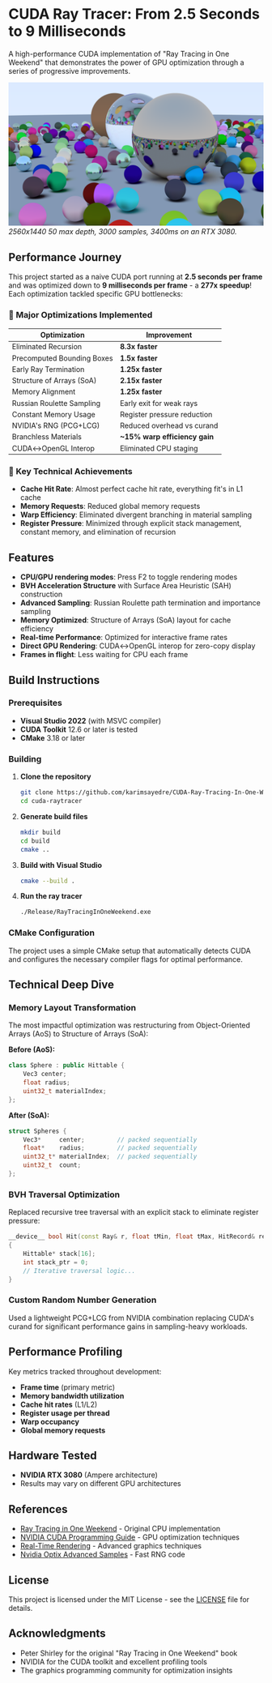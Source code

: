 # CUDA Ray Tracer: From 2.5 Seconds to 9 Milliseconds

A high-performance CUDA implementation of "Ray Tracing in One Weekend" that demonstrates the power of GPU optimization through a series of progressive improvements.

![Ray Tracer Output](assets/2560x1440_50depth_3000samples_3400ms.png)
*2560x1440 50 max depth, 3000 samples, 3400ms on an RTX 3080.*

## Performance Journey

This project started as a naive CUDA port running at **2.5 seconds per frame** and was optimized down to **9 milliseconds per frame** - a **277x speedup**! Each optimization tackled specific GPU bottlenecks:

### 🚀 Major Optimizations Implemented

| Optimization               | Improvement                   |
| -------------------------- | ----------------------------- |
| Eliminated Recursion       | **8.3x faster**               |
| Precomputed Bounding Boxes | **1.5x faster**               |
| Early Ray Termination      | **1.25x faster**              |
| Structure of Arrays (SoA)  | **2.15x faster**              |
| Memory Alignment           | **1.25x faster**              |
| Russian Roulette Sampling  | Early exit for weak rays      |
| Constant Memory Usage      | Register pressure reduction   |
| NVIDIA's RNG (PCG+LCG)     | Reduced overhead vs curand    |
| Branchless Materials       | **~15% warp efficiency gain** |
| CUDA↔OpenGL Interop        | Eliminated CPU staging        |

### 🎯 Key Technical Achievements

- **Cache Hit Rate**: Almost perfect cache hit rate, everything fit's in L1 cache
- **Memory Requests**: Reduced global memory requests 
- **Warp Efficiency**: Eliminated divergent branching in material sampling
- **Register Pressure**: Minimized through explicit stack management, constant memory, and elimination of recursion

## Features

- **CPU/GPU rendering modes**: Press F2 to toggle rendering modes 
- **BVH Acceleration Structure** with Surface Area Heuristic (SAH) construction
- **Advanced Sampling**: Russian Roulette path termination and importance sampling
- **Memory Optimized**: Structure of Arrays (SoA) layout for cache efficiency
- **Real-time Performance**: Optimized for interactive frame rates
- **Direct GPU Rendering**: CUDA↔OpenGL interop for zero-copy display
- **Frames in flight**: Less waiting for CPU each frame

## Build Instructions

### Prerequisites

- **Visual Studio 2022** (with MSVC compiler)
- **CUDA Toolkit** 12.6 or later is tested
- **CMake** 3.18 or later

### Building

1. **Clone the repository**
   ```bash
   git clone https://github.com/karimsayedre/CUDA-Ray-Tracing-In-One-Weekend.git
   cd cuda-raytracer
   ```

2. **Generate build files**
   ```bash
   mkdir build
   cd build
   cmake ..
   ```

3. **Build with Visual Studio**
   ```bash
   cmake --build . 
   ```

4. **Run the ray tracer**
   ```bash
   ./Release/RayTracingInOneWeekend.exe
   ```

### CMake Configuration

The project uses a simple CMake setup that automatically detects CUDA and configures the necessary compiler flags for optimal performance.

## Technical Deep Dive

### Memory Layout Transformation

The most impactful optimization was restructuring from Object-Oriented Arrays (AoS) to Structure of Arrays (SoA):

**Before (AoS):**
```cpp
class Sphere : public Hittable {
    Vec3 center;
    float radius;
    uint32_t materialIndex;
};
```

**After (SoA):**
```cpp
struct Spheres {
    Vec3*     center;         // packed sequentially
    float*    radius;         // packed sequentially  
    uint32_t* materialIndex;  // packed sequentially
    uint32_t  count;
};
```

### BVH Traversal Optimization

Replaced recursive tree traversal with an explicit stack to eliminate register pressure:

```cpp
__device__ bool Hit(const Ray& r, float tMin, float tMax, HitRecord& rec) const
{
    Hittable* stack[16];
    int stack_ptr = 0;
    // Iterative traversal logic...
}
```

### Custom Random Number Generation

Used a lightweight PCG+LCG from NVIDIA combination replacing CUDA's curand for significant performance gains in sampling-heavy workloads.

## Performance Profiling

Key metrics tracked throughout development:
- **Frame time** (primary metric)
- **Memory bandwidth utilization**
- **Cache hit rates** (L1/L2)
- **Register usage per thread**
- **Warp occupancy**
- **Global memory requests**

## Hardware Tested

- **NVIDIA RTX 3080** (Ampere architecture)
- Results may vary on different GPU architectures

## References

- [Ray Tracing in One Weekend](https://raytracing.github.io/books/RayTracingInOneWeekend.html) - Original CPU implementation
- [NVIDIA CUDA Programming Guide](https://docs.nvidia.com/cuda/cuda-c-programming-guide/index.html) - GPU optimization techniques
- [Real-Time Rendering](http://www.realtimerendering.com/) - Advanced graphics techniques
- [Nvidia Optix Advanced Samples](https://github.com/nvpro-samples/optix_advanced_samples/blob/master/src/device_include/random.h) - Fast RNG code

## License

This project is licensed under the MIT License - see the [LICENSE](LICENSE.md) file for details.

## Acknowledgments

- Peter Shirley for the original "Ray Tracing in One Weekend" book
- NVIDIA for the CUDA toolkit and excellent profiling tools
- The graphics programming community for optimization insights

